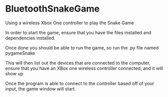 # BluetoothSnakeGame
Using a wireless Xbox One controller to play the Snake Game

In order to start the game, ensure that you have the files installed and dependencies installed.

Once done you should be able to run the game, so run the .py file named pygameSnake

  This will then list out the devices that are connected to the computer, ensure that you have an XBox one wireless controller connected, and it will show up
  
  Once the program is able to connect to the controller based off of your input, the game window will start.
